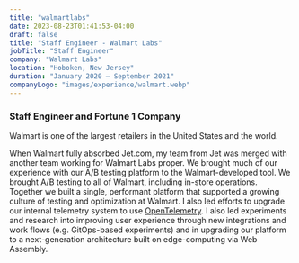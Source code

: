 ```yaml
---
title: "walmartlabs"
date: 2023-08-23T01:41:53-04:00
draft: false
title: "Staff Engineer - Walmart Labs"
jobTitle: "Staff Engineer"
company: "Walmart Labs"
location: "Hoboken, New Jersey"
duration: "January 2020 – September 2021"
companyLogo: "images/experience/walmart.webp"
---
```


### Staff Engineer and Fortune 1 Company

Walmart is one of the largest retailers in the United States and the world.

When Walmart fully absorbed Jet.com, my team from Jet was merged with another team working for Walmart Labs proper. We brought much of our experience with our A/B testing platform to the Walmart-developed tool. We brought A/B testing to all of Walmart, including in-store operations. Together we built a single, performant platform that supported a growing culture of testing and optimization at Walmart. I also led efforts to upgrade our internal telemetry system to use [OpenTelemetry](https://opentelemetry.io/). I also led experiments and research into improving user experience through new integrations and work flows (e.g. GitOps-based experiments) and in upgrading our platform to a next-generation architecture built on edge-computing via Web Assembly.
